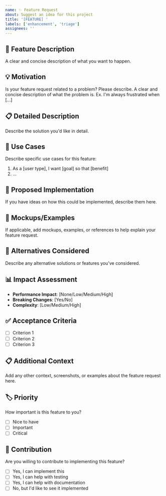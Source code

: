 ```yaml
---
name: ✨ Feature Request
about: Suggest an idea for this project
title: '[FEATURE] '
labels: ['enhancement', 'triage']
assignees: ''
---
```


## 🚀 Feature Description
A clear and concise description of what you want to happen.

## 💡 Motivation
Is your feature request related to a problem? Please describe.
A clear and concise description of what the problem is. Ex. I'm always frustrated when [...]

## 📋 Detailed Description
Describe the solution you'd like in detail.

## 🎯 Use Cases
Describe specific use cases for this feature:
1. As a [user type], I want [goal] so that [benefit]
2. ...

## 🎨 Proposed Implementation
If you have ideas on how this could be implemented, describe them here.

## 📸 Mockups/Examples
If applicable, add mockups, examples, or references to help explain your feature request.

## 🔄 Alternatives Considered
Describe any alternative solutions or features you've considered.

## 📊 Impact Assessment
- **Performance Impact**: [None/Low/Medium/High]
- **Breaking Changes**: [Yes/No]
- **Complexity**: [Low/Medium/High]

## ✅ Acceptance Criteria
- [ ] Criterion 1
- [ ] Criterion 2
- [ ] Criterion 3

## 📋 Additional Context
Add any other context, screenshots, or examples about the feature request here.

## 🏷️ Priority
How important is this feature to you?
- [ ] Nice to have
- [ ] Important
- [ ] Critical

## 🤝 Contribution
Are you willing to contribute to implementing this feature?
- [ ] Yes, I can implement this
- [ ] Yes, I can help with testing
- [ ] Yes, I can help with documentation
- [ ] No, but I'd like to see it implemented
